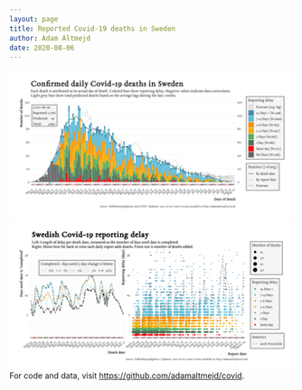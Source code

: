 ```yaml
---
layout: page
title: Reported Covid-19 deaths in Sweden
author: Adam Altmejd
date: 2020-08-06
---
```


![Graph of Swedish Covid-19 deaths with reporting delay.](deaths_lag_sweden_2020-08-06.png "Swedish Covid-19 deaths.")
![Graph of Swedish Covid-19 reporting delay in daily deaths.](lag_trend_sweden_2020-08-06.png "Trend in Swedish Covid-19 mortality reporting delay.")
For code and data, visit <https://github.com/adamaltmejd/covid>.
